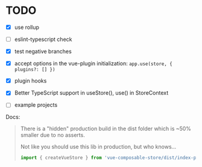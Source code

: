 # TODO

* [x] use rollup
* [ ] eslint-typescript check
* [x] test negative branches
* [x] accept options in the vue-plugin initialization: `app.use(store, { plugins?: [] })`
* [x] plugin hooks
* [x] Better TypeScript support in useStore(), use() in StoreContext
* [ ] example projects



Docs:

> There is a "hidden" production build in the dist folder which is ~50% smaller due to no asserts.
>
> Not like you should use this lib in production, but who knows...
>
> ```js
> import { createVueStore } from 'vue-composable-store/dist/index-prod-es.js';
> ```

